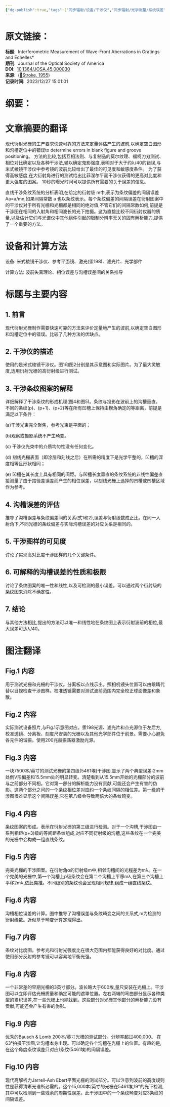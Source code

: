 ```yaml
---
{"dg-publish":true,"tags":["同步辐射/设备/干涉仪","同步辐射/光学测量/系统误差","同步辐射/光学元件/光栅"],"评分":5,"类型":"论文","发表年份":1955,"简单评价":"很古老，还在分析条纹，现在干涉仪已经不止这样了","结束时间":"2023-12-27T00:00:00.000+08:00","permalink":"/3_工作归档/收集/Interferometric Measurement of Wave-Front Aberrations in Gratings and Echelles/","dgPassFrontmatter":true}
---
```




# 原文链接：
**标题**:  Interferometric Measurement of Wave-Front Aberrations in Gratings and Echelles*  
**期刊**:  Journal of the Optical Society of America  
**DOI**:  [10.1364/JOSA.45.000030](https://doi.org/10.1364/JOSA.45.000030)  
**来源**:  ([📖Stroke, 1955](zotero://open-pdf/library/items/4I52M6GF?page=1))  
**记录时间**:  2023/12/27 15:01:01



# 纲要：

# 文章摘要的翻译

现代衍射光栅的生产要求快速可靠的方法来定量评估产生的波前,以确定空白图形和沟槽定位中的错误to determine errors in blank figure and groove positioning。
方法的比较,包括互相法则、与复制品的莫尔纹理、福柯刀刃测试、相位对比确定以及各种干涉法,辅以确定鬼影强度,表明对于大于约λ/40的错误,与米式棱镜干涉仪中参考镜的波前比较给出了最佳的可见度和敏感度条件。
为了获得高敏感度,在大衍射角进行的测试给出比菲涅尔平面干涉仪获得的更高对比度和更大强度的图案。
10秒的曝光时间可以提供所有需要的关于误差的信息。

直线干涉条纹系统的分析表明,在给定的衍射级 m中,表示为条纹偏差的间隔误差 Aa=a/mn,如果间隔常数 a 也以条纹表示。每个条纹偏差的间隔误差在衍射图案中的干涉仪对于所有光栅和光柵都是相同的绝对值,不管它们的间隔常数如何,前提是干涉图在相同的入射角和相同波长的光下拍摄。这为直接比较不同衍射仪器的质量,以及估计它们与光谱仪中其他组件引起的限制分辨率无关的固有解析能力,提供了一个重要的方法。

# 设备和计算方法

设备:
米式棱镜干涉仪、参考平面镜、激光(汞198)、滤光片、光学部件

计算方法:
波前失真理论、相位误差与沟槽误差间的关系推导

# 标题与主要内容

## 1. 前言

现代衍射光栅制作需要快速可靠的方法来评价定量地产生的波前,以确定空白图形和沟槽定位中的错误。比较了几种方法的优缺点。

## 2. 干涉仪的描述

使用的是米式棱镜干涉仪。图1和图2分别是其示意图和实际图片。为了最大灵敏度,选用衍射光栅的高衍射级进行测试。

## 3. 干涉条纹图案的解释

详细解释了干涉条纹的形成机理(图4和图5)。条纹与投影在波前上的沟槽垂直。
不同的条纹(p)、(p+1)、(p+2)等在所有凹槽上保持由楔角确定的等距离，前提是满足以下条件：

(a)干涉光束完全聚焦，参考光束是平面的；

(b)观察或摄影系统不产生畸变。

(c) 干涉仪光束中的介质均匀性没有任何变化。

(d) 刻线光栅表面（即涂层和刻线之后）在所需的精度下是光学平整的，凹槽的深度相等且形状相同；

(e) 凹槽在其长度上具有相同的间距。与凹槽长度垂直的条纹系统的非线性偏差直接测量了由于路径差误差而产生的相位误差，以刻线光栅上选择的凹槽或凹槽区域作为参考。




## 4. 沟槽误差的评估

推导了沟槽误差与条纹偏差间的关系(式1和2),误差与衍射级数成正比。在同一入射角下,不同光栅的条纹偏差与实际沟槽误差的对应关系是相同的。

## 5. 干涉图样的可见度

讨论了实现高对比度干涉图样的几个关键条件。

## 6. 可解释的沟槽误差的性质和极限

讨论了条纹图案的唯一性和线性,以及可检测的最小误差。可以通过两个衍射级的条纹图来消除不确定性。

## 7. 结论  

与其他方法相比,提出的方法可以唯一和线性地在条纹图上表示衍射波前的相位,最大误差可达λ/40。

# 图注翻译

## Fig.1 内容
用于测试光栅和光柵的干涉仪。分离板以点线示出。照相机镜头位置可以由眼睛代替以目视检查干涉图样。校准透镜需要对测试波前范围内完全校正球面像差和象散。

## Fig.2 内容 
实际测试设备照片,与Fig.1示意图对应。汞198光源、滤光片和点光源位于左后方,校准透镜、分离板、刻度尺安装的光栅以及其他光学部件位于前景。需要小心避免各元件的谐振。使用200兆赫振荡器激励光源。

## Fig.3 内容
一块7500本/英寸的测试光栅的第四级(5461埃)干涉图,显示了两个典型误差:2mm处倒V形偏差和15.5mm处的明显转变。清楚看到从15.5mm开始的光栅部分的波前与之前部分不同相。它对第一部分的解析能力没有贡献,可能还会产生有害的伪影。这两个部分之间的一个条纹相位差对应约一个条纹间隔的相位差。第一级的干涉图很难显示这个间隔误差,它在第八级会导致两倍大的条纹畸变。

## Fig.4 内容
条纹图案的形成。表示在衍射光栅的第三级进行检测。对于一个沟槽,干涉图由一系列相距(p+3)级的等间距条纹组成,对应不同衍射级的沟槽,这些条纹在一个完美的光栅中会构成一组直线条纹。

## Fig.5 内容
完美光栅的干涉图案。在衍射角α的衍射级m中,相邻沟槽间的光程差为mλ。在一个完美的光栅中,第一个沟槽上p级条纹会在第二个沟槽上平移mλ,在第三个沟槽上平移2mλ,依此类推。不同级别的条纹也会呈现相同规律,组成一组直线条纹。

## Fig.6 内容
沟槽相位误差的计算。图中推导了沟槽误差与条纹畸变之间的关系式,m为检测的衍射级数。近似基于畸变计算定理得出。

## Fig.7 内容
条纹对比度图。参考光和衍射光强度比在很大范围内都能获得良好的对比度。通过使用部分反射的参考镜可以容易地平衡光强。

## Fig.8 内容 
一个非常差的早期光柵的3英寸部分。波长略大于600埃,量尺安装在光柵上。干涉图可以立即评估光柵质量和确定可能的遮罩位置。左右两端的弯曲部分显示各种类型的累积误差,在一些光栅上也能找到。这些部分对光栅其他部分的解析能力没有贡献,可能还会产生有害的伪影。

## Fig.9 内容
优秀的Bausch & Lomb 200本/英寸光柵的测试部分。分辨率超过400,000。 在63°拍摄干涉图,让沟槽本身出现。可以确定各个沟槽在光栅上的位置。有趣的是,在这个角度条纹误差只对应1条纹(5461埃)的间隔误差。 

## Fig.10 内容
现代高解析力Jarrell-Ash Ebert平面光栅的测试部分。可以注意到波前的高度规则性是获得清晰光谱所必需的。这个15,000本/英寸的光栅在5461埃,19°的光下检测,其中可以检测到一些残余的周期性误差。此干涉图中的一个条纹畸变对应3条纹的间隔误差。


